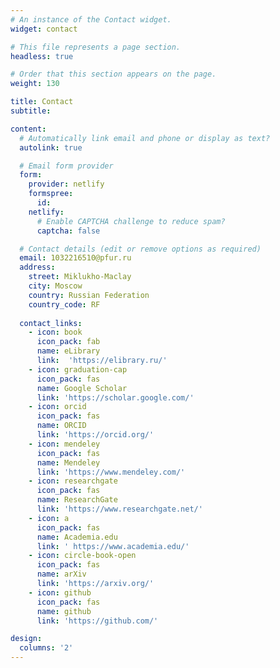 ```yaml
---
# An instance of the Contact widget.
widget: contact

# This file represents a page section.
headless: true

# Order that this section appears on the page.
weight: 130

title: Contact
subtitle:

content:
  # Automatically link email and phone or display as text?
  autolink: true

  # Email form provider
  form:
    provider: netlify
    formspree:
      id:
    netlify:
      # Enable CAPTCHA challenge to reduce spam?
      captcha: false

  # Contact details (edit or remove options as required)
  email: 1032216510@pfur.ru
  address:
    street: Miklukho-Maclay
    city: Moscow
    country: Russian Federation
    country_code: RF
 
  contact_links:
    - icon: book
      icon_pack: fab
      name: eLibrary
      link:  'https://elibrary.ru/'
    - icon: graduation-cap
      icon_pack: fas
      name: Google Scholar
      link: 'https://scholar.google.com/'
    - icon: orcid
      icon_pack: fas
      name: ORCID
      link: 'https://orcid.org/'
    - icon: mendeley
      icon_pack: fas
      name: Mendeley
      link: 'https://www.mendeley.com/'
    - icon: researchgate
      icon_pack: fas
      name: ResearchGate
      link: 'https://www.researchgate.net/'
    - icon: a
      icon_pack: fas
      name: Academia.edu
      link: ' https://www.academia.edu/'
    - icon: circle-book-open
      icon_pack: fas
      name: arXiv
      link: 'https://arxiv.org/'
    - icon: github
      icon_pack: fas
      name: github
      link: 'https://github.com/'

design:
  columns: '2'
---
```

